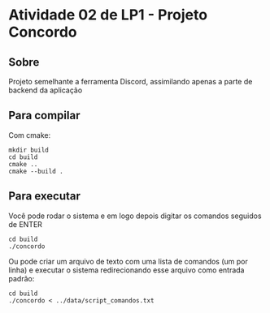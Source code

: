 # Atividade 02 de LP1 - Projeto Concordo

## Sobre
Projeto semelhante a ferramenta Discord, assimilando apenas a parte de backend da aplicação

## Para compilar

Com cmake:
```console
mkdir build
cd build
cmake ..
cmake --build .
```

## Para executar
Você pode rodar o sistema e em logo depois digitar os comandos seguidos de ENTER
```console
cd build
./concordo
```

Ou pode criar um arquivo de texto com uma lista de comandos (um por linha) e executar o sistema redirecionando esse arquivo como entrada padrão:
```console
cd build
./concordo < ../data/script_comandos.txt
```
